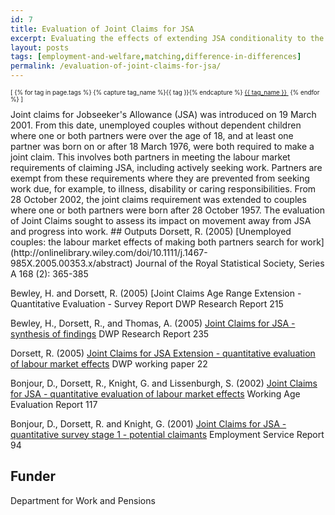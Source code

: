 ```yaml
---
id: 7
title: Evaluation of Joint Claims for JSA
excerpt: Evaluating the effects of extending JSA conditionality to the partners of Jobseeker's Allowance claimants
layout: posts
tags: [employment-and-welfare,matching,difference-in-differences]
permalink: /evaluation-of-joint-claims-for-jsa/
---
```

<div>
  <p style="font-size:.7em;">
    [
    {% for tag in page.tags %}
      {% capture tag_name %}{{ tag }}{% endcapture %}
      <a href="/{{ tag_name }}"><nobr>{{ tag_name }}</nobr>&nbsp;</a>
    {% endfor %}
    ]
  </p>
</div>
Joint claims for Jobseeker's Allowance (JSA) was introduced on 19 March 2001.  From this date, unemployed couples without dependent children where one or both partners were over the age of 18, and at least one partner was born on or after 18 March 1976, were both required to make a joint claim. This involves both partners in meeting the labour market requirements of claiming JSA, including actively seeking work. Partners are exempt from these requirements where they are prevented from seeking work due, for example, to illness, disability or caring responsibilities. From 28 October 2002, the joint claims requirement was extended to couples where one or both partners were born after 28 October 1957. The evaluation of Joint Claims sought to assess its impact on movement away  from JSA and progress into work.
## Outputs
Dorsett, R. (2005) [Unemployed couples: the labour market effects of making both partners search for work](http://onlinelibrary.wiley.com/doi/10.1111/j.1467-985X.2005.00353.x/abstract) Journal of the Royal Statistical Society, Series A 168 (2): 365-385

Bewley, H. and Dorsett, R. (2005) [Joint Claims Age Range Extension - Quantitative Evaluation - Survey Report DWP Research Report 215

Bewley, H., Dorsett, R., and Thomas, A. (2005) [Joint Claims for JSA - synthesis of findings](http://webarchive.nationalarchives.gov.uk/20130314010347/http://research.dwp.gov.uk/asd/asd5/rports2005-2006/rrep235.pdf) DWP Research Report 235

Dorsett, R. (2005) [Joint Claims for JSA Extension - quantitative evaluation of labour market effects](http://webarchive.nationalarchives.gov.uk/20130314010347/http://research.dwp.gov.uk/asd/asd5/WP22.pdf) DWP working paper 22

Bonjour, D., Dorsett, R., Knight, G. and Lissenburgh, S. (2002) [Joint Claims for JSA - quantitative evaluation of labour market effects](http://westminsterresearch.wmin.ac.uk/603/1/Bonjour_Dorsett_Knight_Lissenburgh_2002_WAE117_final.pdf) Working Age Evaluation Report 117

Bonjour, D., Dorsett, R. and Knight, G. (2001) [Joint Claims for JSA - quantitative survey stage 1 - potential claimants](http://webarchive.nationalarchives.gov.uk/+/http://www.dwp.gov.uk/jad/2001/esr94rep.pdf) Employment Service Report 94

## Funder
Department for Work and Pensions
